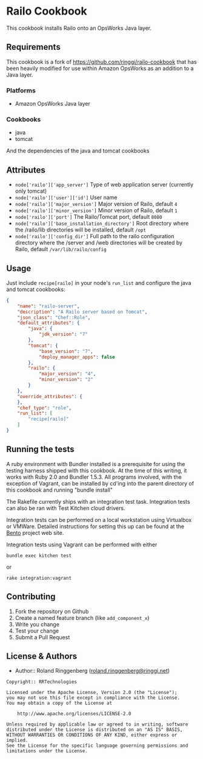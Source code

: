 Railo Cookbook
=================

This cookbook installs Railo onto an OpsWorks Java layer.

Requirements
------------

This cookbook is a fork of https://github.com/ringgi/railo-cookbook that has been heavily modified for use within Amazon OpsWorks as an addition to a Java layer.

### Platforms
- Amazon OpsWorks Java layer

### Cookbooks
- java
- tomcat

And the dependencies of the java and tomcat cookbooks

Attributes
----------
* `node['railo']['app_server']` Type of web application server (currently only tomcat)
* `node['railo']['user']['id']` User name
* `node['railo']['major_version']` Major version of Railo, default `4`
* `node['railo']['minor_version']` Minor version of Railo, default `1`
* `node['railo']['port']` The Railo/Tomcat port, default `8080`
* `node['railo']['base_installation_directory']` Root directory where the /railo/lib directories will be installed, default `/opt`
* `node['railo']['config_dir']` Full path to the railo configuration directory where the /server and /web directories will be created by Railo, default `/var/lib/railo/config`

Usage
-----
Just include `recipe[railo]` in your node's `run_list` and configure the java and tomcat cookbooks:

```json
{
    "name": "railo-server",
    "description": "A Railo server based on Tomcat",
    "json_class": "Chef::Role",
    "default_attributes": {
        "java": {
            "jdk_version": "7"
        },
        "tomcat": {
            "base_version": "7",
            "deploy_manager_apps": false
        },
        "railo": {
            "major_version": "4",
            "minor_version": "2"
        }
    },
    "override_attributes": {
    },
    "chef_type": "role",
    "run_list": [
        "recipe[railo]"
    ]
}
```

Running the tests
-----------------

A ruby environment with Bundler installed is a prerequisite for using
the testing harness shipped with this cookbook. At the time of this
writing, it works with Ruby 2.0 and Bundler 1.5.3. All programs
involved, with the exception of Vagrant, can be installed by cd'ing
into the parent directory of this cookbook and running "bundle install"

The Rakefile currently ships with an integration test task. Integration tests can also be ran with Test Kitchen
cloud drivers.

Integration tests can be performed on a local workstation using
Virtualbox or VMWare. Detailed instructions for setting this up can be
found at the [Bento](https://github.com/opscode/bento) project web site.

Integration tests using Vagrant can be performed with either
```
bundle exec kitchen test
```
or
```
rake integration:vagrant
```

Contributing
------------

1. Fork the repository on Github
2. Create a named feature branch (like `add_component_x`)
3. Write you change
4. Test your change
5. Submit a Pull Request

License & Authors
-----------------
- Author:: Roland Ringgenberg (<roland.ringgenberg@ringgi.net>)

```text
Copyright:: RRTechnologies

Licensed under the Apache License, Version 2.0 (the "License");
you may not use this file except in compliance with the License.
You may obtain a copy of the License at

    http://www.apache.org/licenses/LICENSE-2.0

Unless required by applicable law or agreed to in writing, software
distributed under the License is distributed on an "AS IS" BASIS,
WITHOUT WARRANTIES OR CONDITIONS OF ANY KIND, either express or implied.
See the License for the specific language governing permissions and
limitations under the License.
```
